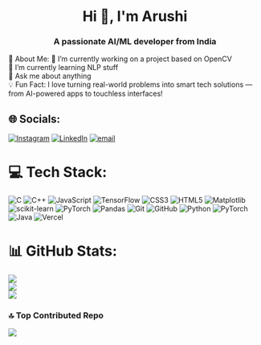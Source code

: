 <h1 align="center">Hi 👋, I'm Arushi</h1>
<h3 align="center">A passionate AI/ML developer from India</h3>
 💫 About Me:
🔭 I’m currently working on a project based on OpenCV<br>🌱 I’m currently learning NLP stuff<br>💬 Ask me about anything<br>💡 Fun Fact: I love turning real-world problems into smart tech solutions — from AI-powered apps to touchless interfaces!


## 🌐 Socials:
[![Instagram](https://img.shields.io/badge/Instagram-%23E4405F.svg?logo=Instagram&logoColor=white)](https://instagram.com/arushi1023) [![LinkedIn](https://img.shields.io/badge/LinkedIn-%230077B5.svg?logo=linkedin&logoColor=white)](https://linkedin.com/in/arushi-garhwal-151659262) [![email](https://img.shields.io/badge/Email-D14836?logo=gmail&logoColor=white)](mailto:arushigarhwal@gmail.com) 

# 💻 Tech Stack:
![C](https://img.shields.io/badge/c-%2300599C.svg?style=flat&logo=c&logoColor=white) ![C++](https://img.shields.io/badge/c++-%2300599C.svg?style=flat&logo=c%2B%2B&logoColor=white) ![JavaScript](https://img.shields.io/badge/javascript-%23323330.svg?style=flat&logo=javascript&logoColor=%23F7DF1E) ![TensorFlow](https://img.shields.io/badge/TensorFlow-%23FF6F00.svg?style=flat&logo=TensorFlow&logoColor=white) ![CSS3](https://img.shields.io/badge/css3-%231572B6.svg?style=flat&logo=css3&logoColor=white) ![HTML5](https://img.shields.io/badge/html5-%23E34F26.svg?style=flat&logo=html5&logoColor=white) ![Matplotlib](https://img.shields.io/badge/Matplotlib-%23ffffff.svg?style=flat&logo=Matplotlib&logoColor=black) ![scikit-learn](https://img.shields.io/badge/scikit--learn-%23F7931E.svg?style=flat&logo=scikit-learn&logoColor=white) ![PyTorch](https://img.shields.io/badge/PyTorch-%23EE4C2C.svg?style=flat&logo=PyTorch&logoColor=white) ![Pandas](https://img.shields.io/badge/pandas-%23150458.svg?style=flat&logo=pandas&logoColor=white) ![Git](https://img.shields.io/badge/git-%23F05033.svg?style=flat&logo=git&logoColor=white) ![GitHub](https://img.shields.io/badge/github-%23121011.svg?style=flat&logo=github&logoColor=white) ![Python](https://img.shields.io/badge/python-3670A0?style=flat&logo=python&logoColor=ffdd54) ![PyTorch](https://img.shields.io/badge/PyTorch-%23EE4C2C.svg?style=flat&logo=PyTorch&logoColor=white) ![Java](https://img.shields.io/badge/java-%23ED8B00.svg?style=flat&logo=openjdk&logoColor=white) ![Vercel](https://img.shields.io/badge/vercel-%23000000.svg?style=flat&logo=vercel&logoColor=white)
# 📊 GitHub Stats:
![](https://github-readme-stats.vercel.app/api?username=arushigarhwal&theme=dark&hide_border=true&include_all_commits=true&count_private=false)<br/>
![](https://nirzak-streak-stats.vercel.app/?user=arushigarhwal&theme=dark&hide_border=true)<br/>
![](https://github-readme-stats.vercel.app/api/top-langs/?username=arushigarhwal&theme=dark&hide_border=true&include_all_commits=true&count_private=false&layout=compact)

### 🔝 Top Contributed Repo
![](https://github-contributor-stats.vercel.app/api?username=arushigarhwal&limit=5&theme=dark&combine_all_yearly_contributions=true)
